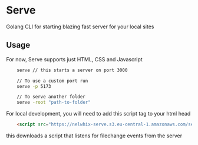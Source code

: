 # Serve
Golang CLI for starting blazing fast server for your local sites

## Usage
For now, Serve supports just HTML, CSS and Javascript
```bash
    serve // this starts a server on port 3000

    // To use a custom port run
    serve -p 5173

    // To serve another folder
    serve -root "path-to-folder"
```

For local development, you will need to add this script tag to your html head

```html
    <script src="https://nelwhix-serve.s3.eu-central-1.amazonaws.com/serve.js"></script>
```
this downloads a script that listens for filechange events
from the server

